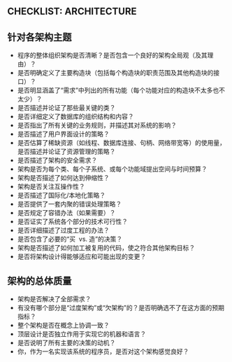 CHECKLIST: ARCHITECTURE
---

## 针对各架构主题
* 程序的整体组织架构是否清晰？是否包含一个良好的架构全局观（及其理由）？
* 是否明确定义了主要构造块（包括每个构造块的职责范围及其他构造块的接口）？
* 是否明显涵盖了“需求”中列出的所有功能（每个功能对应的构造块不太多也不太少）？
* 是否描述并论证了那些最关键的类？
* 是否详细定义了数据库的组织结构和内容？
* 是否指出了所有关键的业务规则，并描述其对系统的影响？
* 是否描述了用户界面设计的策略？
* 是否估算了稀缺资源（如线程、数据库连接、句柄、网络带宽等）的使用量，是否描述并论证了资源管理的策略？
* 是否描述了架构的安全需求？
* 架构是否为每个类、每个子系统、或每个功能域提出空间与时间预算？
* 架构是否描述了如何达到伸缩性？
* 架构是否关注互操作性？
* 是否描述了国际化/本地化策略？
* 是否提供了一套内聚的错误处理策略？
* 是否规定了容错办法（如果需要）？
* 是否证实了系统各个部分的技术可行性？
* 是否详细描述了过度工程的办法？
* 是否包含了必要的“买  vs. 造”的决策？
* 架构是否描述了如何加工被复用的代码，使之符合其他架构目标？
* 是否将架构设计得能够适应和可能出现的变更？


## 架构的总体质量
* 架构是否解决了全部需求？
* 有没有哪个部分是“过度架构”或“欠架构”的？是否明确选不了在这方面的预期指标？
* 整个架构是否在概念上协调一致？
* 顶层设计是否独立作用于实现它的机器和语言？
* 是否说明了所有主要的决策的动机？
* 你，作为一名实现该系统的程序员，是否对这个架构感觉良好？
